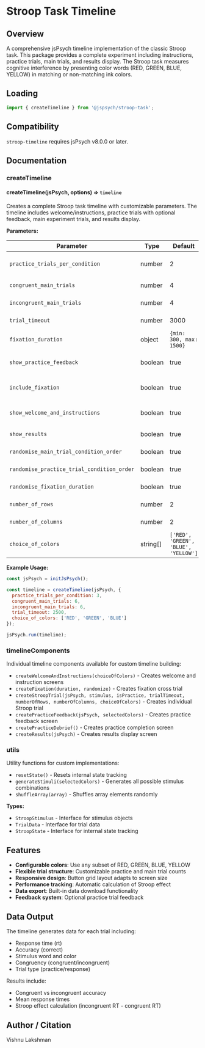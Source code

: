 # Stroop Task Timeline

## Overview

A comprehensive jsPsych timeline implementation of the classic Stroop task. This package provides a complete experiment including instructions, practice trials, main trials, and results display. The Stroop task measures cognitive interference by presenting color words (RED, GREEN, BLUE, YELLOW) in matching or non-matching ink colors.

## Loading

```javascript
import { createTimeline } from '@jspsych/stroop-task';
```

## Compatibility

`stroop-timeline` requires jsPsych v8.0.0 or later.

## Documentation

### createTimeline

#### createTimeline(jsPsych, options) ⇒ <code>timeline</code>

Creates a complete Stroop task timeline with customizable parameters. The timeline includes welcome/instructions, practice trials with optional feedback, main experiment trials, and results display.

**Parameters:**

| Parameter | Type | Default | Description |
|-----------|------|---------|-------------|
| `practice_trials_per_condition` | number | 2 | Number of practice trials per condition (congruent/incongruent) |
| `congruent_main_trials` | number | 4 | Number of congruent trials in main experiment |
| `incongruent_main_trials` | number | 4 | Number of incongruent trials in main experiment |
| `trial_timeout` | number | 3000 | Maximum time (ms) allowed per trial |
| `fixation_duration` | object | `{min: 300, max: 1500}` | Duration range for fixation cross |
| `show_practice_feedback` | boolean | true | Whether to show feedback during practice |
| `include_fixation` | boolean | true | Whether to include fixation cross between trials |
| `show_welcome_and_instructions` | boolean | true | Whether to show welcome and instruction screens |
| `show_results` | boolean | true | Whether to show results at the end |
| `randomise_main_trial_condition_order` | boolean | true | Whether to randomize main trial order |
| `randomise_practice_trial_condition_order` | boolean | true | Whether to randomize practice trial order |
| `randomise_fixation_duration` | boolean | true | Whether to randomize fixation duration |
| `number_of_rows` | number | 2 | Number of rows for response button grid |
| `number_of_columns` | number | 2 | Number of columns for response button grid |
| `choice_of_colors` | string[] | `['RED', 'GREEN', 'BLUE', 'YELLOW']` | Colors to use in the task |

**Example Usage:**
```javascript
const jsPsych = initJsPsych();

const timeline = createTimeline(jsPsych, {
  practice_trials_per_condition: 3,
  congruent_main_trials: 6,
  incongruent_main_trials: 6,
  trial_timeout: 2500,
  choice_of_colors: ['RED', 'GREEN', 'BLUE']
});

jsPsych.run(timeline);
```

### timelineComponents

Individual timeline components available for custom timeline building:

- `createWelcomeAndInstructions(choiceOfColors)` - Creates welcome and instruction screens
- `createFixation(duration, randomize)` - Creates fixation cross trial
- `createStroopTrial(jsPsych, stimulus, isPractice, trialTimeout, numberOfRows, numberOfColumns, choiceOfColors)` - Creates individual Stroop trial
- `createPracticeFeedback(jsPsych, selectedColors)` - Creates practice feedback screen
- `createPracticeDebrief()` - Creates practice completion screen
- `createResults(jsPsych)` - Creates results display screen

### utils

Utility functions for custom implementations:

- `resetState()` - Resets internal state tracking
- `generateStimuli(selectedColors)` - Generates all possible stimulus combinations
- `shuffleArray(array)` - Shuffles array elements randomly

**Types:**
- `StroopStimulus` - Interface for stimulus objects
- `TrialData` - Interface for trial data
- `StroopState` - Interface for internal state tracking

## Features

- **Configurable colors**: Use any subset of RED, GREEN, BLUE, YELLOW
- **Flexible trial structure**: Customizable practice and main trial counts
- **Responsive design**: Button grid layout adapts to screen size
- **Performance tracking**: Automatic calculation of Stroop effect
- **Data export**: Built-in data download functionality
- **Feedback system**: Optional practice trial feedback

## Data Output

The timeline generates data for each trial including:
- Response time (rt)
- Accuracy (correct)
- Stimulus word and color
- Congruency (congruent/incongruent)
- Trial type (practice/response)

Results include:
- Congruent vs incongruent accuracy
- Mean response times
- Stroop effect calculation (incongruent RT - congruent RT)

## Author / Citation

Vishnu Lakshman